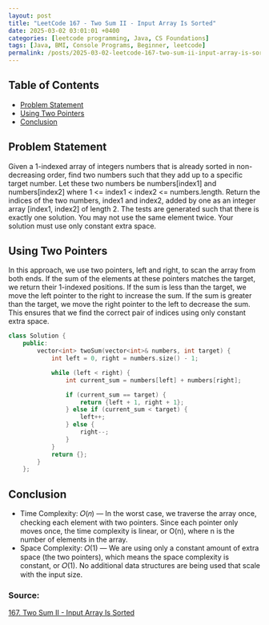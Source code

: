 ```yaml
---
layout: post
title: "LeetCode 167 - Two Sum II - Input Array Is Sorted"
date: 2025-03-02 03:01:01 +0400
categories: [leetcode programming, Java, CS Foundations]
tags: [Java, BMI, Console Programs, Beginner, leetcode]
permalink: /posts/2025-03-02-leetcode-167-two-sum-ii-input-array-is-sorted
---
```

## Table of Contents
- [Problem Statement](#problem-statement)
- [Using Two Pointers](#using-two-pointers)
- [Conclusion](#conclusion)


## Problem Statement
Given a 1-indexed array of integers numbers that is already sorted in non-decreasing order, find two numbers such that they add up to a specific target number. Let these two numbers be numbers[index1] and numbers[index2] where 1 <= index1 < index2 <= numbers.length.
Return the indices of the two numbers, index1 and index2, added by one as an integer array [index1, index2] of length 2.
The tests are generated such that there is exactly one solution. You may not use the same element twice.
Your solution must use only constant extra space.

## Using Two Pointers
In this approach, we use two pointers, left and right, to scan the array from both ends. If the sum of the elements at these pointers matches the target, we return their 1-indexed positions. If the sum is less than the target, we move the left pointer to the right to increase the sum. If the sum is greater than the target, we move the right pointer to the left to decrease the sum. This ensures that we find the correct pair of indices using only constant extra space.

```cpp
class Solution {
    public:
        vector<int> twoSum(vector<int>& numbers, int target) {
            int left = 0, right = numbers.size() - 1;

            while (left < right) {
                int current_sum = numbers[left] + numbers[right];

                if (current_sum == target) {
                    return {left + 1, right + 1};
                } else if (current_sum < target) {
                    left++;
                } else {
                    right--;
                }                
            }
            return {};
        }
    };
```

## Conclusion
- Time Complexity: 𝑂(𝑛) — In the worst case, we traverse the array once, checking each element with two pointers. Since each pointer only moves once, the time complexity is linear, or O(n), where n is the number of elements in the array.
- Space Complexity: 𝑂(1) — We are using only a constant amount of extra space (the two pointers), which means the space complexity is constant, or 𝑂(1). No additional data structures are being used that scale with the input size.

### Source:
[167. Two Sum II - Input Array Is Sorted](https://leetcode.com/problems/two-sum-ii-input-array-is-sorted/)
